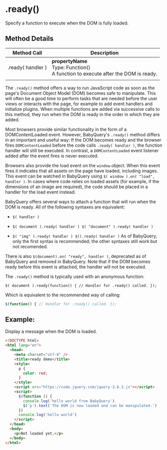 # .ready()

Specify a function to execute when the DOM is fully loaded.

## Method Details

| Method Call       | Description                                                                               |
| ----------------- | ----------------------------------------------------------------------------------------- |
| .ready( handler ) | <b>propertyName</b> <br>Type: Function()<br>A function to execute after the DOM is ready. |
|                   |

The `.ready()` method offers a way to run JavaScript code as soon as the page's Document Object Model (DOM) becomes safe to manipulate. This will often be a good time to perform tasks that are needed before the user views or interacts with the page, for example to add event handlers and initialize plugins. When multiple functions are added via successive calls to this method, they run when the DOM is ready in the order in which they are added.

<!-- As of BabyQuery 3.0, BabyQuery ensures that an exception occuring in one handler does not prevent subsequently added handlers from executing. -->

Most browsers provide similar functionality in the form of a DOMContentLoaded event. However, BabyQuery's `.ready()` method differs in an important and useful way: If the DOM becomes ready and the browser fires `DOMContentLoaded` before the code calls `.ready( handler )`, the function handler will still be executed. In contrast, a `DOMContentLoaded` event listener added after the event fires is never executed.

Browsers also provide the load event on the `window` object. When this event fires it indicates that all assets on the page have loaded, including images. This event can be watched in BabyQuery using `$( window ).on( "load", handler )`. In cases where code relies on loaded assets (for example, if the dimensions of an image are required), the code should be placed in a handler for the load event instead.

<!-- Note that although the DOM always becomes ready before the page is fully loaded, it is usually not safe to attach a load event listener in code executed during a `.ready()` handler. For example, scripts can be loaded dynamically long after the page has loaded using methods such as $.getScript(). Although handlers added by .ready() will always be executed in a dynamically loaded script, the window's load event has already occurred and those listeners will never run. -->

BabyQuery offers several ways to attach a function that will run when the DOM is ready. All of the following syntaxes are equivalent:

- `$( handler )`

- `$( document ).ready( handler ) $( "document" ).ready( handler )`

- `$( "img" ).ready( handler ) $().ready( handler )` As of BabyQuery, only the first syntax is recommended; the other syntaxes still work but not recomended.

<!-- This is because the selection has no bearing on the behavior of the .ready() method, which is inefficient and can lead to incorrect assumptions about the method's behavior. For example, the third syntax works with "document" which selects nothing. The fourth syntax waits for the document to be ready but implies (incorrectly) that it waits for images to become ready. -->

There is also `$(document).on( "ready", handler )`, deprecated as of BabyQuery and removed in BabyQuery. Note that if the DOM becomes ready before this event is attached, the handler will not be executed.

The `.ready()` method is typically used with an anonymous function:

`$( document ).ready(function() { // Handler for .ready() called. });`

Which is equivalent to the recommended way of calling:

```javascript
$(function() { // Handler for .ready() called. });
```

<!-- Aliasing the BabyQuery Object When $.noConflict() is used to avoid namespace conflicts, the $ shortcut is no longer available. However, the .ready() handler is passed a reference to the BabyQuery object that called the method. This allows the handler to use a BabyQuery object, for example as $, without knowing its aliased name:

```javascript
jq2 = BabyQuery.noConflict()
jq2(function ($) {
  // Code using $ as usual goes here; the actual BabyQuery object is jq2
})
``` -->

## Example:

Display a message when the DOM is loaded.

```html
<!DOCTYPE html>
<html lang="en">
  <head>
    <meta charset="utf-8" />
    <title>ready demo</title>
    <style>
      p {
        color: red;
      }
    </style>
    <script src="https://code.jquery.com/jquery-3.6.3.js"></script>
    <script>
      $(function () {
        console.log('hello world from BabyQuery')
        $('p').text('The DOM is now loaded and can be manipulated.')
      })
      console.log('hello world')
    </script>
  </head>
  <body>
    <p>Not loaded yet.</p>
  </body>
</html>
```
